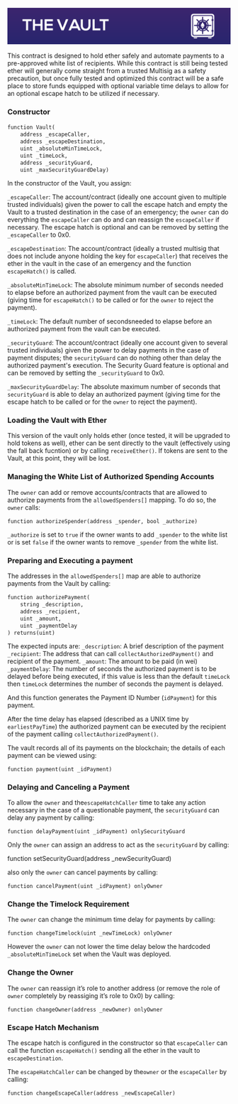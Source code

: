 ![Vault](readme-header.png)

This contract is designed to hold ether safely and automate payments to a pre-approved white list of recipients. While this contract is still being tested ether will generally come straight from a trusted Multisig as a safety precaution, but once fully tested and optimized this contract will be a safe place to store funds equipped with optional variable time delays to allow for an optional escape hatch to be utilized if necessary.



### Constructor

    function Vault(
        address _escapeCaller,
        address _escapeDestination,
        uint _absoluteMinTimeLock,
        uint _timeLock,
        address _securityGuard,
        uint _maxSecurityGuardDelay) 

In the constructor of the Vault, you assign: 

`_escapeCaller`: The account/contract (ideally one account given to multiple trusted individuals) given the power to call the escape hatch and empty the Vault to a trusted destination in the case of an emergency; the `owner` can do everything the `escapeCaller` can do and can reassign the `escapeCaller` if necessary. The escape hatch is optional and can be removed by setting the `_escapeCaller` to 0x0.

`_escapeDestination`: The account/contract (ideally a trusted multisig that does not include anyone holding the key for `escapeCaller`) that receives the ether in the vault in the case of an emergency and the function `escapeHatch()` is called.

`_absoluteMinTimeLock`: The absolute minimum number of seconds needed to elapse before an authorized payment from the vault can be executed (giving time for `escapeHatch()` to be called or for the `owner` to reject the payment).

`_timeLock`: The default number of secondsneeded to elapse before an authorized payment from the vault can be executed.

`_securityGuard`: The account/contract (ideally one account given to several trusted individuals) given the power to delay payments in the case of payment disputes; the `securityGuard` can do nothing other than delay the authorized payment's execution. The Security Guard feature is optional and can be removed by setting the `_securityGuard` to 0x0.

`_maxSecurityGuardDelay`: The absolute maximum number of seconds that `securityGuard` is able to delay an authorized payment (giving time for the escape hatch to be called or for the `owner` to reject the payment).
    



### Loading the Vault with Ether

This version of the vault only holds ether (once tested, it will be upgraded to hold tokens as well), ether can be sent directly to the vault (effectively using the fall back fucntion) or by calling `receiveEther()`. If tokens are sent to the Vault, at this point, they will be lost. 

### Managing the White List of Authorized Spending Accounts

The `owner` can add or remove accounts/contracts that are allowed to authorize payments from the `allowedSpenders[]` mapping. To do so, the `owner` calls: 

    function authorizeSpender(address _spender, bool _authorize)

`_authorize` is set to `true` if the owner wants to add `_spender` to the white list or is set `false` if the owner wants to remove `_spender` from the white list. 

### Preparing and Executing a payment

The addresses in the `allowedSpenders[]` map are able to authorize payments from the Vault by calling:

    function authorizePayment(
        string _description,
        address _recipient,
        uint _amount,
        uint _paymentDelay
    ) returns(uint)

The expected inputs are: 
`_description`: A brief description of the payment 
`_recipient`: The address that can call `collectAuthorizedPayment()` and recipient of the payment.
`_amount`: The amount to be paid (in wei)
`_paymentDelay`: The number of seconds the authorized payment is to be delayed before being executed, if this value is less than the default `timeLock` then `timeLock` determines the number of seconds the payment is delayed.

And this function generates the Payment ID Number (`idPayment`) for this payment. 

After the time delay has elapsed (described as a UNIX time by `earliestPayTime`) the authorized payment can be executed by the recipient of the payment calling `collectAuthorizedPayment()`.

The vault records all of its payments on the blockchain; the details of each payment can be viewed using:

    function payment(uint _idPayment)

### Delaying and Canceling a Payment

To allow the `owner` and the`escapeHatchCaller` time to take any action necessary in the case of a questionable payment, the `securityGuard` can delay any payment by calling:

    function delayPayment(uint _idPayment) onlySecurityGuard

Only the `owner` can assign an address to act as the `securityGuard` by calling:

   function setSecurityGuard(address _newSecurityGuard)

also only the `owner` can cancel payments by calling:

    function cancelPayment(uint _idPayment) onlyOwner

### Change the Timelock Requirement

The `owner` can change the minimum time delay for payments by calling:

    function changeTimelock(uint _newTimeLock) onlyOwner

However the `owner` can not lower the time delay below the hardcoded `_absoluteMinTimeLock` set when the Vault was deployed.


### Change the Owner

The `owner` can reassign it’s role to another address (or remove the role of `owner` completely by reassiging it’s role to 0x0) by calling:

    function changeOwner(address _newOwner) onlyOwner

### Escape Hatch Mechanism

The escape hatch is configured in the constructor so that `escapeCaller` can call
the function `escapeHatch()` sending all the ether in the vault to `escapeDestination`.

The `escapeHatchCaller` can be changed by the`owner` or the `escapeCaller` by calling:

    function changeEscapeCaller(address _newEscapeCaller)
